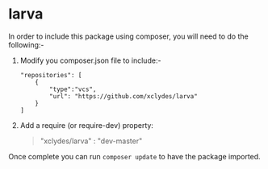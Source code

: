 # larva

In order to include this package using composer, you will need to do the following:-

1. Modify you composer.json file to include:-
	```
	"repositories": [
        {
        	"type":"vcs",
            "url": "https://github.com/xclydes/larva"
        }
    ]
	```
	
2. Add a require (or require-dev) property:
	> "xclydes/larva" : "dev-master"
	
Once complete you can run `composer update` to have the package imported.